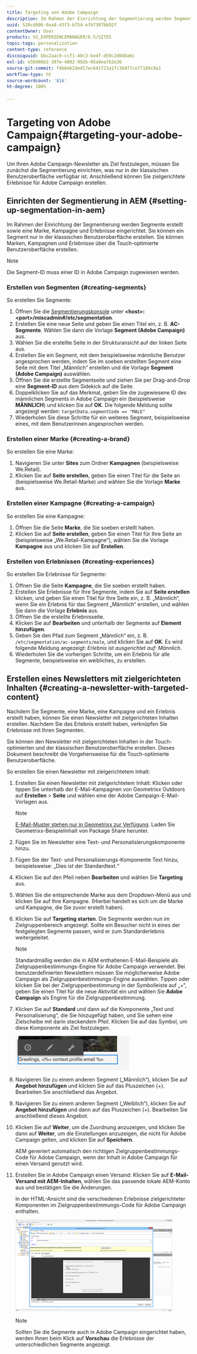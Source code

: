 ```yaml
---
title: Targeting von Adobe Campaign
description: Im Rahmen der Einrichtung der Segmentierung werden Segmente erstellt sowie eine Marke, Kampagne und Erlebnisse eingerichtet.
uuid: 520cd006-0aa8-43f3-b754-efb7397bb92f
contentOwner: User
products: SG_EXPERIENCEMANAGER/6.5/SITES
topic-tags: personalization
content-type: reference
discoiquuid: bbc2aac9-ccf1-40c3-be4f-d59c2d0d8a6c
exl-id: e56986b2-397e-4802-992b-05a9ea7b2e36
source-git-commit: f4b6eb2ded17ec641f23a1fc3b977ce77169c8a1
workflow-type: ht
source-wordcount: '816'
ht-degree: 100%

---
```


# Targeting von Adobe Campaign{#targeting-your-adobe-campaign}

Um Ihren Adobe Campaign-Newsletter als Ziel festzulegen, müssen Sie zunächst die Segmentierung einrichten, was nur in der klassischen Benutzeroberfläche verfügbar ist. Anschließend können Sie zielgerichtete Erlebnisse für Adobe Campaign erstellen.

## Einrichten der Segmentierung in AEM {#setting-up-segmentation-in-aem}

Im Rahmen der Einrichtung der Segmentierung werden Segmente erstellt sowie eine Marke, Kampagne und Erlebnisse eingerichtet. Sie können ein Segment nur in der klassischen Benutzeroberfläche erstellen. Sie können Marken, Kampagnen und Erlebnisse über die Touch-optimierte Benutzeroberfläche erstellen.

>[!NOTE]
>
>Die Segment-ID muss einer ID in Adobe Campaign zugewiesen werden.

### Erstellen von Segmenten {#creating-segments}

So erstellen Sie Segmente:

1. Öffnen Sie die [Segmentierungskonsole](http://localhost:4502/miscadmin#/etc/segmentation) unter **&lt;host>:&lt;port>/miscadmin#/etc/segmentation**.
1. Erstellen Sie eine neue Seite und geben Sie einen Titel ein, z. B. **AC-Segmente**. Wählen Sie dann die Vorlage **Segment (Adobe Campaign)** aus.
1. Wählen Sie die erstellte Seite in der Strukturansicht auf der linken Seite aus.
1. Erstellen Sie ein Segment, mit dem beispielsweise männliche Benutzer angesprochen werden, indem Sie im soeben erstellten Segment eine Seite mit dem Titel „Männlich“ erstellen und die Vorlage **Segment (Adobe Campaign)** auswählen.
1. Öffnen Sie die erstellte Segmentseite und ziehen Sie per Drag-and-Drop eine **Segment-ID** aus dem Sidekick auf die Seite.
1. Doppelklicken Sie auf das Merkmal, geben Sie die zugewiesene ID des männlichen Segments in Adobe Campaign ein (beispielsweise **MÄNNLICH**) und klicken Sie auf **OK**. Die folgende Meldung sollte angezeigt werden: `targetData.segmentCode == "MALE"`
1. Wiederholen Sie diese Schritte für ein weiteres Segment, beispielsweise eines, mit dem Benutzerinnen angesprochen werden.

### Erstellen einer Marke {#creating-a-brand}

So erstellen Sie eine Marke:

1. Navigieren Sie unter **Sites** zum Ordner **Kampagnen** (beispielsweise We.Retail).
1. Klicken Sie auf **Seite erstellen**, geben Sie einen Titel für die Seite an (beispielsweise We.Retail-Marke) und wählen Sie die Vorlage **Marke** aus.

### Erstellen einer Kampagne {#creating-a-campaign}

So erstellen Sie eine Kampagne:

1. Öffnen Sie die Seite **Marke**, die Sie soeben erstellt haben.
1. Klicken Sie auf **Seite erstellen**, geben Sie einen Titel für Ihre Seite an (beispielsweise „We.Retail-Kampagne“), wählen Sie die Vorlage **Kampagne** aus und klicken Sie auf **Erstellen**.

### Erstellen von Erlebnissen {#creating-experiences}

So erstellen Sie Erlebnisse für Segmente:

1. Öffnen Sie die Seite **Kampagne**, die Sie soeben erstellt haben.
1. Erstellen Sie Erlebnisse für Ihre Segmente, indem Sie auf **Seite erstellen** klicken, und geben Sie einen Titel für Ihre Seite ein, z. B. „Männlich“, wenn Sie ein Erlebnis für das Segment „Männlich“ erstellen, und wählen Sie dann die Vorlage **Erlebnis** aus.
1. Öffnen Sie die erstellte Erlebnisseite.
1. Klicken Sie auf **Bearbeiten** und unterhalb der Segmente auf **Element hinzufügen**.
1. Geben Sie den Pfad zum Segment „Männlich“ ein, z. B. `/etc/segmentation/ac-segments/male`, und klicken Sie auf **OK**. Es wird folgende Meldung angezeigt: *Erlebnis ist ausgerichtet auf: Männlich*.
1. Wiederholen Sie die vorherigen Schritte, um ein Erlebnis für alle Segmente, beispielsweise ein weibliches, zu erstellen.

## Erstellen eines Newsletters mit zielgerichteten Inhalten {#creating-a-newsletter-with-targeted-content}

Nachdem Sie Segmente, eine Marke, eine Kampagne und ein Erlebnis erstellt haben, können Sie einen Newsletter mit zielgerichteten Inhalten erstellen. Nachdem Sie das Erlebnis erstellt haben, verknüpfen Sie Erlebnisse mit Ihren Segmenten.

Sie können den Newsletter mit zielgerichteten Inhalten in der Touch-optimierten und der klassischen Benutzeroberfläche erstellen. Dieses Dokument beschreibt die Vorgehensweise für die Touch-optimierte Benutzeroberfläche.

So erstellen Sie einen Newsletter mit zielgerichtetem Inhalt:

1. Erstellen Sie einen Newsletter mit zielgerichtetem Inhalt: Klicken oder tippen Sie unterhalb der E-Mail-Kampagnen von Geometrixx Outdoors auf **Erstellen** > **Seite** und wählen eine der Adobe Campaign-E-Mail-Vorlagen aus.

   >[!NOTE]
   >
   >[E-Mail-Muster stehen nur in Geometrixx zur Verfügung](/help/sites-developing/we-retail.md#weretail). Laden Sie Geometrixx-Beispielinhalt von Package Share herunter.

1. Fügen Sie im Newsletter eine Text- und Personalisierungskomponente hinzu.
1. Fügen Sie der Text- und Personalisierungs-Komponente Text hinzu, beispielsweise: „Dies ist der Standardtext.“
1. Klicken Sie auf den Pfeil neben **Bearbeiten** und wählen Sie **Targeting** aus.
1. Wählen Sie die entsprechende Marke aus dem Dropdown-Menü aus und klicken Sie auf Ihre Kampagne. (Hierbei handelt es sich um die Marke und Kampagne, die Sie zuvor erstellt haben).
1. Klicken Sie auf **Targeting starten**. Die Segmente werden nun im Zielgruppenbereich angezeigt. Sollte ein Besucher nicht in eines der festgelegten Segmente passen, wird er zum Standarderlebnis weitergeleitet.

   >[!NOTE]
   >
   >Standardmäßig werden die in AEM enthaltenen E-Mail-Beispiele als Zielgruppenbestimmungs-Engine für Adobe Campaign verwendet. Bei benutzerdefinierten Newslettern müssen Sie möglicherweise Adobe Campaign als Zielgruppenbestimmungs-Engine auswählen. Tippen oder klicken Sie bei der Zielgruppenbestimmung in der Symbolleiste auf „+“, geben Sie einen Titel für die neue Aktivität ein und wählen Sie **Adobe Campaign** als Engine für die Zielgruppenbestimmung.

1. Klicken Sie auf **Standard** und dann auf die Komponente „Text und Personalisierung“, die Sie hinzugefügt haben, und Sie sehen eine Zielscheibe mit darin steckendem Pfeil. Klicken Sie auf das Symbol, um diese Komponente als Ziel festzulegen.

   ![chlimage_1-165](assets/chlimage_1-165.png)

1. Navigieren Sie zu einem anderen Segment („Männlich“), klicken Sie auf **Angebot hinzufügen** und klicken Sie auf das Pluszeichen (+). Bearbeiten Sie anschließend das Angebot.
1. Navigieren Sie zu einem anderen Segment („Weiblich“), klicken Sie auf **Angebot hinzufügen** und dann auf das Pluszeichen (+). Bearbeiten Sie anschließend dieses Angebot.
1. Klicken Sie auf **Weiter**, um die Zuordnung anzuzeigen, und klicken Sie dann auf **Weiter**, um die Einstellungen anzuzeigen, die nicht für Adobe Campaign gelten, und klicken Sie auf **Speichern**.

   AEM generiert automatisch den richtigen Zielgruppenbestimmungs-Code für Adobe Campaign, wenn der Inhalt in Adobe Campaign für einen Versand genutzt wird.

1. Erstellen Sie in Adobe Campaign einen Versand: Klicken Sie auf **E-Mail-Versand mit AEM-Inhalten**, wählen Sie das passende lokale AEM-Konto aus und bestätigen Sie die Änderungen.

   In der HTML-Ansicht sind die verschiedenen Erlebnisse zielgerichteter Komponenten im Zielgruppenbestimmungs-Code für Adobe Campaign enthalten.

   ![chlimage_1-166](assets/chlimage_1-166.png)

   >[!NOTE]
   >
   >Sollten Sie die Segmente auch in Adobe Campaign eingerichtet haben, werden Ihnen beim Klick auf **Vorschau** die Erlebnisse der unterschiedlichen Segmente angezeigt.
